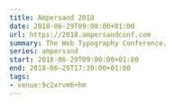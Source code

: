 ```yaml
---
title: Ampersand 2018
date: 2018-06-29T09:00:00+01:00
url: https://2018.ampersandconf.com
summary: The Web Typography Conference.
series: ampersand
start: 2018-06-29T09:00:00+01:00
end: 2018-06-29T17:30:00+01:00
tags:
- venue:9c2xrvm6+hm
---
```

